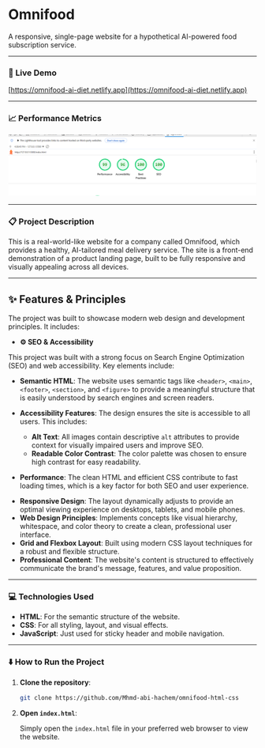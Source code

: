 # **Omnifood**

A responsive, single-page website for a hypothetical AI-powered food subscription service.

---

### **🚀 Live Demo**

[https://omnifood-ai-diet.netlify.app](https://omnifood-ai-diet.netlify.app)

---

### **📈 Performance Metrics**

![Lighthouse scores for Omnifood website](images/lighthouse-score.png)

---

### **📋 Project Description**

This is a real-world-like website for a company called Omnifood, which provides a healthy, AI-tailored meal delivery service. The site is a front-end demonstration of a product landing page, built to be fully responsive and visually appealing across all devices.

---

## **✨ Features & Principles**

The project was built to showcase modern web design and development principles. It includes:

- **⚙️ SEO & Accessibility**

This project was built with a strong focus on Search Engine Optimization (SEO) and web accessibility. Key elements include:

- **Semantic HTML**: The website uses semantic tags like `<header>`, `<main>`, `<footer>`, `<section>`, and `<figure>` to provide a meaningful structure that is easily understood by search engines and screen readers.

- **Accessibility Features**: The design ensures the site is accessible to all users. This includes:
  - **Alt Text**: All images contain descriptive `alt` attributes to provide context for visually impaired users and improve SEO.
  - **Readable Color Contrast**: The color palette was chosen to ensure high contrast for easy readability.
- **Performance**: The clean HTML and efficient CSS contribute to fast loading times, which is a key factor for both SEO and user experience.

* **Responsive Design**: The layout dynamically adjusts to provide an optimal viewing experience on desktops, tablets, and mobile phones.
* **Web Design Principles**: Implements concepts like visual hierarchy, whitespace, and color theory to create a clean, professional user interface.
* **Grid and Flexbox Layout**: Built using modern CSS layout techniques for a robust and flexible structure.
* **Professional Content**: The website's content is structured to effectively communicate the brand's message, features, and value proposition.

---

### **💻 Technologies Used**

- **HTML**: For the semantic structure of the website.
- **CSS**: For all styling, layout, and visual effects.
- **JavaScript**: Just used for sticky header and mobile navigation.

---

### **⬇️ How to Run the Project**

1.  **Clone the repository**:

    ```bash
    git clone https://github.com/Mhmd-abi-hachem/omnifood-html-css
    ```

2.  **Open `index.html`**:

    Simply open the `index.html` file in your preferred web browser to view the website.
